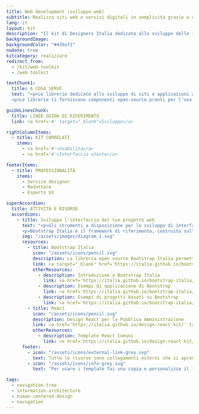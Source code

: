 ```yaml
---
title: Web development (sviluppo web)
subtitle: Realizza siti web e servizi digitali in semplicità grazie a codice e componenti open source di sviluppo
lang: it
layout: kit
description: "Il kit di Designers Italia dedicato allo sviluppo delle interfacce web"
backgroundImage:
backgroundColor: "#439af1"
nodate: true
kitcategory: realizzare
redirect_from:
  - /kit/web-toolkit
  - /web-toolkit

textChunk1:
  title: A COSA SERVE
  text: "<p>Le librerie dedicate allo sviluppo di siti e applicazioni web di Designers Italia sono un insieme di strumenti e codice sorgente già pronti e validati per la creazione di interfacce usabili, accessibili e consistenti.</p>
  <p>Le librerie ti forniscono componenti open-source pronti per l’uso: ogni libreria è corredata da una documentazione tecnica completa e dettagliata che illustra come usare e personalizzare i relativi componenti. Fra le risorse del kit hai inoltre a disposizione pagine HTML di esempio da usare come punto di partenza per lo sviluppo del tuo progetto.</p>"

guideLinesChunk:
  title: LINEE GUIDA DI RIFERIMENTO
  link: <a href='#' target="_blank">Sviluppo</a>

rightColumnItems:
  - title: KIT CORRELATI
    items:
      - <a href='#'>Usabilità</a>
      - <a href='#'>Interfaccia utente</a>

footerItems:
  - title: PROFESSIONALITÀ
    items:
      - Service designer
      - Redattore
      - Esperto UX

superAccordion:
  title: ATTIVITÀ E RISORSE
  accordions:
    - title: Sviluppa l'interfaccia del tuo progetto web
      text: "<p>Gli strumenti a disposizione per lo sviluppo di interfacce web sono dedicate a diverse tipologie di sviluppatori ed esperienze d’uso. Ogni risorsa si compone di codice HTML, CSS e Javascript, progettati per offrirti un’esperienza creazione di siti, applicazioni web e interfacce più semplice, basata sui princìpi di composizione e riuso di componenti condivisi.</p>
      <p>Bootstrap Italia è il framework di riferimento, costruito sulla libreria Bootstrap 4 e basato sullo UI kit di Designers Italia.</p>"
      img: "/assets/images/diagram_1.svg"
      resources:
        - title: Bootstrap Italia
          icon: "/assets/icons/pencil.svg"
          description: La libreria open source Bootstrap Italia permette di costruire interfacce web inclusive e semplici da mantenere
          link: <a target="_blank" href='https://italia.github.io/bootstrap-italia/' aria-label="Vai alla risorsa (link esterno)" >Vai alla risorsa</a>
          otherResources:
            - description: Introduzione a Bootstrap Italia
              link: <a href='https://italia.github.io/bootstrap-italia/docs/come-iniziare/introduzione/' target="_blank" aria-label="Vai alla risorsa (link esterno)" >Vai alla risorsa</a>
            - description: Esempi di applicazione di Bootstrap
              link: <a href='https://italia.github.io/bootstrap-italia/docs/esempi/' target="_blank" aria-label="Vai agli esempi (link esterno)" >Vai agli esempi</a>
            - description: Esempi di progetti basati su Bootstrap
              link: <a href='https://italia.github.io/bootstrap-italia/docs/progetti/' target="_blank" aria-label="Vai ai progetti (link esterno)" >Vai ai progetti</a>   
        - title: React
          icon: "/assets/icons/pencil.svg"
          description: Design React per la Pubblica Amministrazione
          link: <a href='https://italia.github.io/design-react-kit/' target="_blank" aria-label="Vai alla risorsa (link esterno)" >Vai alla risorsa</a>
          otherResources:
            - description: Template React Comuni
              link: <a href='https://italia.github.io/design-react-kit/?path=/story/introduzione-introduzione-kit-comuni--homepage-template' target="_blank" aria-label="Vai alla risorsa (link esterno)" >Vai alla risorsa</a>
      footer:
        - icon: "/assets/icons/external-link-grey.svg"
          text: Tutte le risorse sono collegamenti esterni che si aprono in una nuova finestra.
        - icon: "/assets/icons/info-grey.svg"
          text: "Per usare i template fai una copia e personalizza il file: trovi le istruzioni nella prima pagina della risorsa."

tags:
  - navigation-tree
  - information-architecture
  - human-centered-design
  - navigation
---
```

